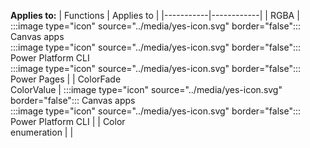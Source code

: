 **Applies to:** 
| Functions | Applies to |
|-----------|------------|
| RGBA | :::image type="icon" source="../media/yes-icon.svg" border="false"::: Canvas apps</br>:::image type="icon" source="../media/yes-icon.svg" border="false"::: Power Platform CLI</br>:::image type="icon" source="../media/yes-icon.svg" border="false"::: Power Pages |
| ColorFade</br>ColorValue | :::image type="icon" source="../media/yes-icon.svg" border="false"::: Canvas apps</br>:::image type="icon" source="../media/yes-icon.svg" border="false"::: Power Platform CLI |
| Color</br>enumeration |  |


